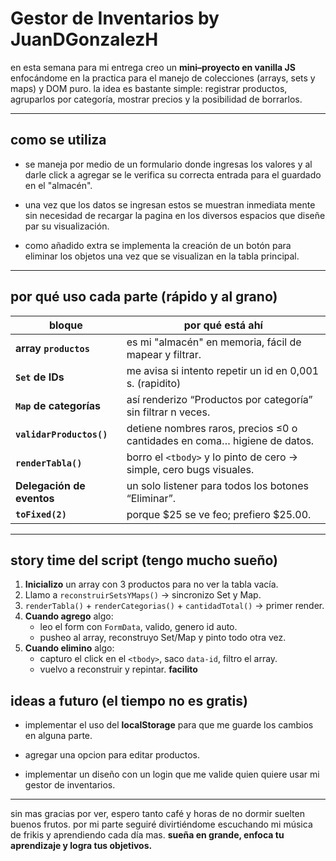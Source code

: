 # Gestor de Inventarios by JuanDGonzalezH

en esta semana para mi entrega creo un **mini–proyecto en vanilla JS** enfocándome en la practica para el manejo de colecciones (arrays, sets y maps) y DOM puro.
la idea es bastante simple: registrar productos, agruparlos por categoría, mostrar precios y la posibilidad de borrarlos.

---

## como se utiliza

- se maneja por medio de un formulario donde ingresas los valores y al darle click a agregar se le verifica su correcta entrada para el guardado en el "almacén".

- una vez que los datos se ingresan estos se muestran inmediata mente sin necesidad de recargar la pagina en los diversos espacios que diseñe par su visualización.

- como añadido extra se implementa la creación de un botón para eliminar los objetos una vez que se visualizan en la tabla principal.

---

## por qué uso cada parte (rápido y al grano)

| bloque                    | por qué está ahí                                                          |
| ------------------------- | ------------------------------------------------------------------------- |
| **array `productos`**     | es mi "almacén" en memoria, fácil de mapear y filtrar.                    |
| **`Set` de IDs**          | me avisa si intento repetir un id en 0,001 s. (rapidito)                  |
| **`Map` de categorías**   | así renderizo “Productos por categoría” sin filtrar n veces.              |
| **`validarProductos()`**  | detiene nombres raros, precios ≤0 o cantidades en coma… higiene de datos. |
| **`renderTabla()`**       | borro el `<tbody>` y lo pinto de cero → simple, cero bugs visuales.       |
| **Delegación de eventos** | un solo listener para todos los botones “Eliminar”.                       |
| **`toFixed(2)`**          | porque $25 se ve feo; prefiero $25.00.                                    |

---

## story time del script (tengo mucho sueño)

1. **Inicializo** un array con 3 productos para no ver la tabla vacía.
2. Llamo a `reconstruirSetsYMaps()` → sincronizo Set y Map.
3. `renderTabla()` + `renderCategorias()` + `cantidadTotal()` → primer render.
4. **Cuando agrego** algo:
   - leo el form con `FormData`, valido, genero id auto.
   - pusheo al array, reconstruyo Set/Map y pinto todo otra vez.
5. **Cuando elimino** algo:
   - capturo el click en el `<tbody>`, saco `data-id`, filtro el array.
   - vuelvo a reconstruir y repintar. **facilito**

## ideas a futuro (el tiempo no es gratis)

- implementar el uso del **localStorage** para que me guarde los cambios en alguna parte.

- agregar una opcion para editar productos.

- implementar un diseño con un login que me valide quien quiere usar mi gestor de inventarios.

---

sin mas gracias por ver, espero tanto café y horas de no dormir suelten buenos frutos.
por mi parte seguiré divirtiéndome escuchando mi música de frikis y aprendiendo cada día mas.
**sueña en grande, enfoca tu aprendizaje y logra tus objetivos.**
